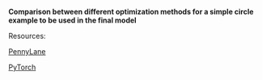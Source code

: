 **Comparison between different optimization methods for a simple circle example to be used in the final model**

Resources:

[PennyLane](https://pennylane.readthedocs.io/en/stable/introduction/optimizers.html)

[PyTorch](https://pytorch.org/docs/stable/optim.html)
